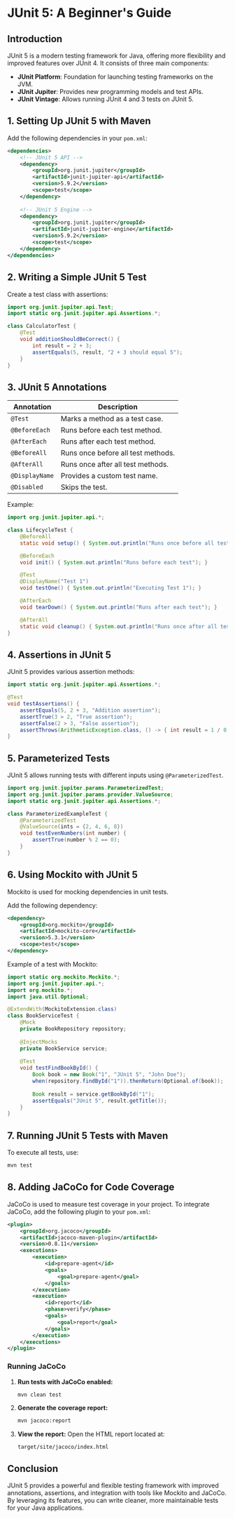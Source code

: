 # JUnit 5: A Beginner's Guide

## Introduction
JUnit 5 is a modern testing framework for Java, offering more flexibility and improved features over JUnit 4. It consists of three main components:

- **JUnit Platform**: Foundation for launching testing frameworks on the JVM.
- **JUnit Jupiter**: Provides new programming models and test APIs.
- **JUnit Vintage**: Allows running JUnit 4 and 3 tests on JUnit 5.

## 1. Setting Up JUnit 5 with Maven
Add the following dependencies in your `pom.xml`:

```xml
<dependencies>
    <!-- JUnit 5 API -->
    <dependency>
        <groupId>org.junit.jupiter</groupId>
        <artifactId>junit-jupiter-api</artifactId>
        <version>5.9.2</version>
        <scope>test</scope>
    </dependency>
    
    <!-- JUnit 5 Engine -->
    <dependency>
        <groupId>org.junit.jupiter</groupId>
        <artifactId>junit-jupiter-engine</artifactId>
        <version>5.9.2</version>
        <scope>test</scope>
    </dependency>
</dependencies>
```

## 2. Writing a Simple JUnit 5 Test
Create a test class with assertions:

```java
import org.junit.jupiter.api.Test;
import static org.junit.jupiter.api.Assertions.*;

class CalculatorTest {
    @Test
    void additionShouldBeCorrect() {
        int result = 2 + 3;
        assertEquals(5, result, "2 + 3 should equal 5");
    }
}
```

## 3. JUnit 5 Annotations

| Annotation | Description |
|------------|------------|
| `@Test` | Marks a method as a test case. |
| `@BeforeEach` | Runs before each test method. |
| `@AfterEach` | Runs after each test method. |
| `@BeforeAll` | Runs once before all test methods. |
| `@AfterAll` | Runs once after all test methods. |
| `@DisplayName` | Provides a custom test name. |
| `@Disabled` | Skips the test. |

Example:

```java
import org.junit.jupiter.api.*;

class LifecycleTest {
    @BeforeAll
    static void setup() { System.out.println("Runs once before all tests"); }

    @BeforeEach
    void init() { System.out.println("Runs before each test"); }

    @Test
    @DisplayName("Test 1")
    void testOne() { System.out.println("Executing Test 1"); }

    @AfterEach
    void tearDown() { System.out.println("Runs after each test"); }

    @AfterAll
    static void cleanup() { System.out.println("Runs once after all tests"); }
}
```

## 4. Assertions in JUnit 5
JUnit 5 provides various assertion methods:

```java
import static org.junit.jupiter.api.Assertions.*;

@Test
void testAssertions() {
    assertEquals(5, 2 + 3, "Addition assertion");
    assertTrue(3 > 2, "True assertion");
    assertFalse(2 > 3, "False assertion");
    assertThrows(ArithmeticException.class, () -> { int result = 1 / 0; });
}
```

## 5. Parameterized Tests
JUnit 5 allows running tests with different inputs using `@ParameterizedTest`.

```java
import org.junit.jupiter.params.ParameterizedTest;
import org.junit.jupiter.params.provider.ValueSource;
import static org.junit.jupiter.api.Assertions.*;

class ParameterizedExampleTest {
    @ParameterizedTest
    @ValueSource(ints = {2, 4, 6, 8})
    void testEvenNumbers(int number) {
        assertTrue(number % 2 == 0);
    }
}
```

## 6. Using Mockito with JUnit 5
Mockito is used for mocking dependencies in unit tests.

Add the following dependency:

```xml
<dependency>
    <groupId>org.mockito</groupId>
    <artifactId>mockito-core</artifactId>
    <version>5.3.1</version>
    <scope>test</scope>
</dependency>
```

Example of a test with Mockito:

```java
import static org.mockito.Mockito.*;
import org.junit.jupiter.api.*;
import org.mockito.*;
import java.util.Optional;

@ExtendWith(MockitoExtension.class)
class BookServiceTest {
    @Mock
    private BookRepository repository;
    
    @InjectMocks
    private BookService service;
    
    @Test
    void testFindBookById() {
        Book book = new Book("1", "JUnit 5", "John Doe");
        when(repository.findById("1")).thenReturn(Optional.of(book));
        
        Book result = service.getBookById("1");
        assertEquals("JUnit 5", result.getTitle());
    }
}
```

## 7. Running JUnit 5 Tests with Maven
To execute all tests, use:

```sh
mvn test
```

## 8. Adding JaCoCo for Code Coverage
JaCoCo is used to measure test coverage in your project. To integrate JaCoCo, add the following plugin to your `pom.xml`:

```xml
<plugin>
    <groupId>org.jacoco</groupId>
    <artifactId>jacoco-maven-plugin</artifactId>
    <version>0.8.11</version>
    <executions>
        <execution>
            <id>prepare-agent</id>
            <goals>
                <goal>prepare-agent</goal>
            </goals>
        </execution>
        <execution>
            <id>report</id>
            <phase>verify</phase>
            <goals>
                <goal>report</goal>
            </goals>
        </execution>
    </executions>
</plugin>
```

### Running JaCoCo
1. **Run tests with JaCoCo enabled:**

   ```sh
   mvn clean test
   ```

2. **Generate the coverage report:**

   ```sh
   mvn jacoco:report
   ```

3. **View the report:**
   Open the HTML report located at:

   ```
   target/site/jacoco/index.html
   ```

## Conclusion
JUnit 5 provides a powerful and flexible testing framework with improved annotations, assertions, and integration with tools like Mockito and JaCoCo. By leveraging its features, you can write cleaner, more maintainable tests for your Java applications.

